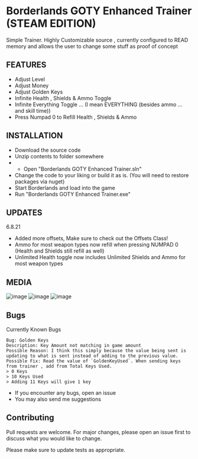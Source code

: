 # Borderlands GOTY Enhanced Trainer (STEAM EDITION)
Simple Trainer. Highly Customizable source , currently configured to READ memory and allows the user to change some stuff as proof of concept
## FEATURES
- Adjust Level
- Adjust Money
- Adjust Golden Keys
- Infinite Health , Shields & Ammo Toggle
- Infinite Everything Toggle ... (I mean EVERYTHING (besides ammo ... and skill time))
- Press Numpad 0 to Refill Health , Shields & Ammo

## INSTALLATION
- Download the source code
- Unzip contents to folder somewhere
- - Open "Borderlands GOTY Enhanced Trainer.sln"
- Change the code to your liking or build it as is. (You will need to restore packages via nuget)
- Start Borderlands and load into the game
- Run "Borderlands GOTY Enhanced Trainer.exe"

## UPDATES
6.8.21
- Added more offsets, Make sure to check out the Offsets Class!
- Ammo for most weapon types now refill when pressing NUMPAD 0 (Health and Shields still refill as well)
- Unlimited Health toggle now includes Unlimited Shields and Ammo for most weapon types

## MEDIA
![image](https://user-images.githubusercontent.com/80198020/121113312-d16abd80-c7df-11eb-93a0-17420e3544a5.png)
![image](https://user-images.githubusercontent.com/80198020/121112725-cd8a6b80-c7de-11eb-9a9f-21d76c0c4dfa.png)
![image](https://user-images.githubusercontent.com/80198020/121112768-e266ff00-c7de-11eb-949f-7053271488f3.png)



## Bugs
Currently Known Bugs
```
Bug: Golden Keys
Description: Key Amount not matching in game amount
Possible Reason: I think this simply because the value being sent is updating to what is sent instead of adding to the previous value.
Possible Fix: Read the value of `GoldenKeyUsed`. When sending keys from trainer , add from Total Keys Used. 
> 0 Keys
> 10 Keys Used
> Adding 11 Keys will give 1 key
```
- If you encounter any bugs, open an issue
- You may also send me suggestions

## Contributing
Pull requests are welcome. For major changes, please open an issue first to discuss what you would like to change.

Please make sure to update tests as appropriate.
